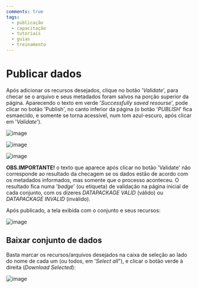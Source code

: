 ```yaml
---
comments: true
tags:
  - publicação
  - capacitação
  - tutoriais
  - guias
  - treinamento
---
```


# Publicar dados

Após adicionar os recursos desejados, clique no botão '_Validate_', para checar se o arquivo e seus metadados foram salvos na porção superior da página. Aparecendo o texto em verde '_Successfully saved resourse_', pode clicar no botão 'Publish', no canto inferior da página (o botão '_PUBLISH_' fica esmaecido, e somente se torna acessível, num tom azul-escuro, após clicar em '_Validate_'). 

![image](https://user-images.githubusercontent.com/52294411/235782539-3d554c36-f931-4398-983c-40e732691441.png)

![image](https://user-images.githubusercontent.com/52294411/235782711-44bca63d-11f7-4423-8bb4-1867c5ec6a08.png)

![image](https://user-images.githubusercontent.com/52294411/235782829-d41e5233-374b-4732-9e32-09bce15844e0.png)
	
**OBS.IMPORTANTE!** o texto que aparece após clicar no botão 'Validate' não corresponde ao resultado da checagem se os dados estão de acordo com os metadados informados, mas somente que o processo aconteceu. O resultado fica numa '_badge_' (ou etiqueta) de validação na página inicial de cada conjunto, com os dizeres _DATAPACKAGE VALID_ (válido) ou _DATAPACKAGE INVALID_ (inválido).

Após publicado, a tela exibida com o conjunto e seus recursos:

![image](https://github.com/transparencia-mg/manual-dados-mg/assets/52294411/30b6d1c7-d1e3-470e-9047-6ea2e3395c72)

## Baixar conjunto de dados

Basta marcar os recursos/arquivos desejados na caixa de seleção ao lado do nome de cada um (ou todos, em '_Select all_"), e clicar o botão verde à direita (_Download Selected_):

![image](https://github.com/Andrelamor/manual-abertura-2023-3/assets/52294411/2ab1475d-6ef5-44f9-b051-5da98c93e26c)



